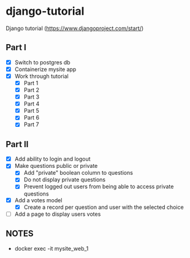 # django-tutorial

Django tutorial (https://www.djangoproject.com/start/)

## Part I

- [x] Switch to postgres db
- [x] Containerize mysite app
- [x] Work through tutorial
  - [x] Part 1
  - [x] Part 2
  - [x] Part 3
  - [x] Part 4
  - [x] Part 5
  - [x] Part 6
  - [x] Part 7
  
## Part II
- [x] Add ability to login and logout
- [x] Make questions public or private
  - [x] Add "private" boolean column to questions
  - [x] Do not display private questions
  - [x] Prevent logged out users from being able to access private questions
- [x] Add a votes model
  - [x] Create a record per question and user with the selected choice
- [ ] Add a page to display users votes

## NOTES

- docker exec -it mysite_web_1 <COMMAND>
